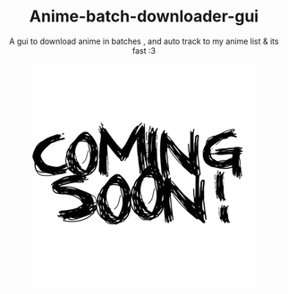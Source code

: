 <h1 align="center">Anime-batch-downloader-gui</h1>
<p align="center">A gui to download anime in batches , and auto track to my anime list &amp; its fast :3</p>

<div align="center"> 
   <img src="https://github.com/Incredibleflamer/Anime-batch-downloader-gui/blob/main/assets/soon.png" alt="Soon" />
</div>
